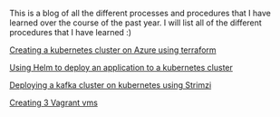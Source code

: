 
This is a blog of all the different processes and procedures that I have learned over the course of the past year. I will list all of the different procedures that I have learned :)

[Creating a kubernetes cluster on Azure using terraform](https://courier-bot-coder.github.io/can.github.io/azure-terraform)
   
[Using Helm to deploy an application to a kubernetes cluster](https://courier-bot-coder.github.io/can.github.io/fleet-helm)

[Deploying a kafka cluster on kubernetes using Strimzi](https://courier-bot-coder.github.io/can.github.io/strimzi-kafka)

[Creating 3 Vagrant vms](https://courier-bot-coder.github.io/can.github.io/vagrant)


